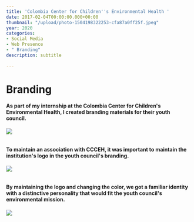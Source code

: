 ```yaml
---
title: 'Colombia Center for Children''s Environmental Health '
date: 2017-02-04T00:00:00.000+00:00
thumbnail: "/upload/photo-1504198322253-cfa87a0ff25f.jpeg"
year: 2020
categories:
- Social Media
- Web Presence
- " Branding"
description: subtitle

---
```

# Branding

**As part of my internship at the Colombia Center for Children's Environmental Health, I created branding materials for their youth council.**

###### ![](/upload/1.png)

**To maintain an association with CCCEH, it was important to maintain the institution's logo in the youth council's branding.**

###### ![](/upload/2.png)

**By maintaining the logo and changing the color, we got a familiar identity with a distinctive personality that would fit the youth council's environmental mission.**

###### ![](/upload/3.png)